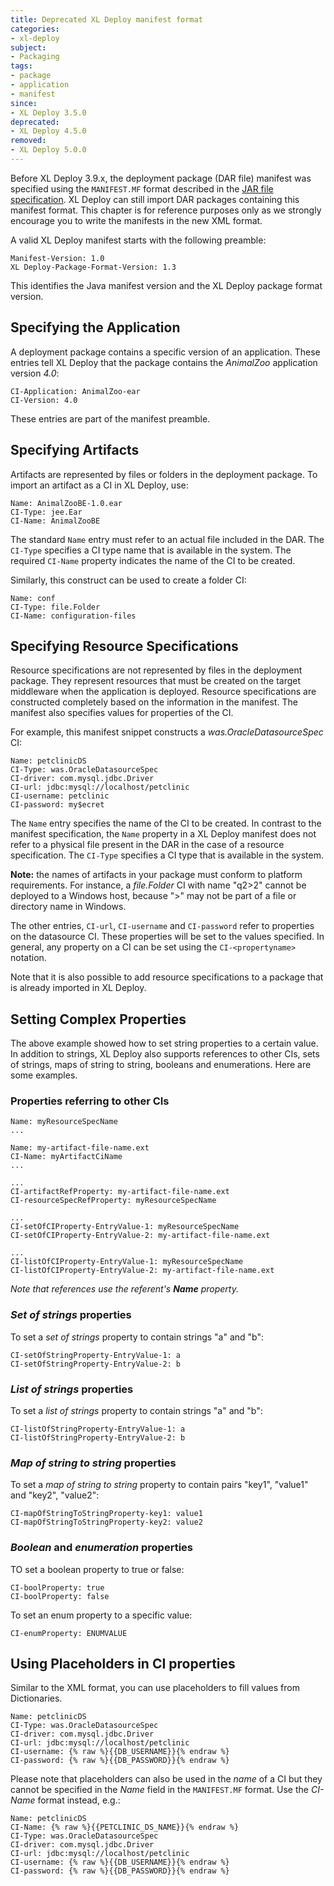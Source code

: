 ```yaml
---
title: Deprecated XL Deploy manifest format
categories:
- xl-deploy
subject:
- Packaging
tags:
- package
- application
- manifest
since:
- XL Deploy 3.5.0
deprecated:
- XL Deploy 4.5.0
removed:
- XL Deploy 5.0.0
---
```


Before XL Deploy 3.9.x, the deployment package (DAR file) manifest was specified using the `MANIFEST.MF` format described in the [JAR file specification](http://download.oracle.com/javase/6/docs/technotes/guides/jar/jar.html). XL Deploy can still import DAR packages containing this manifest format. This chapter is for reference purposes only as we strongly encourage you to write the manifests in the new XML format.

A valid XL Deploy manifest starts with the following preamble:

    Manifest-Version: 1.0
    XL Deploy-Package-Format-Version: 1.3

This identifies the Java manifest version and the XL Deploy package format version.

## Specifying the Application

A deployment package contains a specific version of an application. These entries tell XL Deploy that the package contains the _AnimalZoo_ application version _4.0_:

    CI-Application: AnimalZoo-ear
    CI-Version: 4.0

These entries are part of the manifest preamble.

## Specifying Artifacts

Artifacts are represented by files or folders in the deployment package. To import an artifact as a CI in XL Deploy, use:

    Name: AnimalZooBE-1.0.ear
    CI-Type: jee.Ear
    CI-Name: AnimalZooBE

The standard `Name` entry must refer to an actual file included in the DAR. The `CI-Type` specifies a CI type name that is available in the system. The required `CI-Name` property indicates the name of the CI to be created.

Similarly, this construct can be used to create a folder CI:

    Name: conf
    CI-Type: file.Folder
    CI-Name: configuration-files

## Specifying Resource Specifications

Resource specifications are not represented by files in the deployment package. They represent resources that must be created on the target middleware when the application is deployed. Resource specifications are constructed completely based on the information in the manifest. The manifest also specifies values for properties of the CI.

For example, this manifest snippet constructs a _was.OracleDatasourceSpec_ CI:

    Name: petclinicDS
    CI-Type: was.OracleDatasourceSpec
    CI-driver: com.mysql.jdbc.Driver
    CI-url: jdbc:mysql://localhost/petclinic
    CI-username: petclinic
    CI-password: my$ecret

The `Name` entry specifies the name of the CI to be created. In contrast to the manifest specification, the `Name` property in a XL Deploy manifest does not refer to a physical file present in the DAR in the case of a resource specification. The `CI-Type` specifies a CI type that is available in the system.

**Note:** the names of artifacts in your package must conform to platform requirements. For instance, a _file.Folder_ CI with name "q2>2" cannot be deployed to a Windows host, because ">" may not be part of a file or directory name in Windows.

The other entries, `CI-url`, `CI-username` and `CI-password` refer to properties on the datasource CI. These properties will be set to the values specified. In general, any property on a CI can be set using the `CI-<propertyname>` notation. 

Note that it is also possible to add resource specifications to a package that is already imported in XL Deploy. 

## Setting Complex Properties

The above example showed how to set string properties to a certain value. In addition to strings, XL Deploy also supports references to other CIs, sets of strings, maps of string to string, booleans and enumerations. Here are some examples.

### Properties referring to other CIs

    Name: myResourceSpecName
    ...

    Name: my-artifact-file-name.ext
    CI-Name: myArtifactCiName
    ...

    ...
    CI-artifactRefProperty: my-artifact-file-name.ext
    CI-resourceSpecRefProperty: myResourceSpecName

    ...
    CI-setOfCIProperty-EntryValue-1: myResourceSpecName
    CI-setOfCIProperty-EntryValue-2: my-artifact-file-name.ext

    ...
    CI-listOfCIProperty-EntryValue-1: myResourceSpecName
    CI-listOfCIProperty-EntryValue-2: my-artifact-file-name.ext

_Note that references use the referent's **Name** property._

### _Set of strings_ properties

To set a _set of strings_ property to contain strings "a" and "b":

    CI-setOfStringProperty-EntryValue-1: a
    CI-setOfStringProperty-EntryValue-2: b

### _List of strings_ properties

To set a _list of strings_ property to contain strings "a" and "b":

    CI-listOfStringProperty-EntryValue-1: a
    CI-listOfStringProperty-EntryValue-2: b

### _Map of string to string_ properties

To set a _map of string to string_ property to contain pairs "key1", "value1" and "key2", "value2":

    CI-mapOfStringToStringProperty-key1: value1
    CI-mapOfStringToStringProperty-key2: value2

### _Boolean_ and _enumeration_ properties

TO set a boolean property to true or false:

    CI-boolProperty: true
    CI-boolProperty: false

To set an enum property to a specific value:

    CI-enumProperty: ENUMVALUE

## Using Placeholders in CI properties

Similar to the XML format, you can use placeholders to fill values from Dictionaries.

    Name: petclinicDS
    CI-Type: was.OracleDatasourceSpec
    CI-driver: com.mysql.jdbc.Driver
    CI-url: jdbc:mysql://localhost/petclinic
    CI-username: {% raw %}{{DB_USERNAME}}{% endraw %}
    CI-password: {% raw %}{{DB_PASSWORD}}{% endraw %}

Please note that placeholders can also be used in the _name_ of a CI but they cannot be specified in the _Name_ field in the `MANIFEST.MF` format. Use the _CI-Name_ format instead, e.g.:

    Name: petclinicDS
    CI-Name: {% raw %}{{PETCLINIC_DS_NAME}}{% endraw %}
    CI-Type: was.OracleDatasourceSpec
    CI-driver: com.mysql.jdbc.Driver
    CI-url: jdbc:mysql://localhost/petclinic
    CI-username: {% raw %}{{DB_USERNAME}}{% endraw %}
    CI-password: {% raw %}{{DB_PASSWORD}}{% endraw %}
